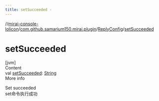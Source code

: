 ```yaml
---
title: setSucceeded -
---
```

//[mirai-console-lolicon](../../../index.md)/[com.github.samarium150.mirai.plugin](../index.md)/[ReplyConfig](index.md)/[setSucceeded](set-succeeded.md)



# setSucceeded  
[jvm]  
Content  
val [setSucceeded](set-succeeded.md): [String](https://kotlinlang.org/api/latest/jvm/stdlib/kotlin/-string/index.html)  
More info  


Set succeeded <br> set命令执行成功

  



